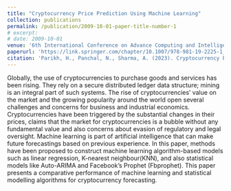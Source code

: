 ```yaml
---
title: "Cryptocurrency Price Prediction Using Machine Learning"
collection: publications
permalink: /publication/2009-10-01-paper-title-number-1
# excerpt: 
# date: 2009-10-01
venue: '6th International Conference on Advance Computing and Intelligent Engineering'
paperurl: 'https://link.springer.com/chapter/10.1007/978-981-19-2225-1_25'
citation: 'Parikh, H., Panchal, N., Sharma, A. (2023). Cryptocurrency Price Prediction Using Machine Learning. Proceedings of the 6th International Conference on Advance Computing and Intelligent Engineering. Lecture Notes in Networks and Systems, vol 428. Springer, Singapore.'
---
```

Globally, the use of cryptocurrencies to purchase goods and services has been rising. They rely on a secure distributed ledger data structure; mining is an integral part of such systems. The rise of cryptocurrencies’ value on the market and the growing popularity around the world open several challenges and concerns for business and industrial economics. Cryptocurrencies have been triggered by the substantial changes in their prices, claims that the market for cryptocurrencies is a bubble without any fundamental value and also concerns about evasion of regulatory and legal oversight. Machine learning is part of artificial intelligence that can make future forecastings based on previous experience. In this paper, methods have been proposed to construct machine learning algorithm-based models such as linear regression, K-nearest neighbour(KNN), and also statistical models like Auto-ARIMA and Facebook’s Prophet (Fbprophet). This paper presents a comparative performance of machine learning and statistical modelling algorithms for cryptocurrency forecasting.